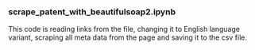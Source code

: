 ### scrape_patent_with_beautifulsoap2.ipynb
This code is reading links from the file, changing it to English language variant, scraping all meta data from the page and saving it to the csv file.
